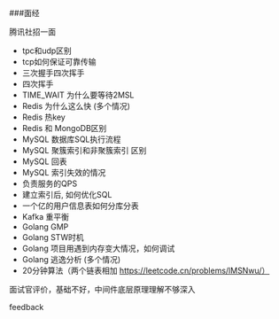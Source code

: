 ###面经

腾讯社招一面

- tpc和udp区别
- tcp如何保证可靠传输
- 三次握手四次挥手
- 四次挥手 
- TIME_WAIT 为什么要等待2MSL
- Redis 为什么这么快 (多个情况)
- Redis 热key
- Redis 和 MongoDB区别
- MySQL 数据库SQL执行流程
- MySQL 聚簇索引和非聚簇索引 区别
- MySQL 回表
- MySQL 索引失效的情况
- 负责服务的QPS
- 建立索引后, 如何优化SQL
- 一个亿的用户信息表如何分库分表
- Kafka 重平衡
- Golang GMP
- Golang STW时机
- Golang 项目用遇到内存变大情况，如何调试
- Golang 逃逸分析 (多个情况)
- 20分钟算法（两个链表相加 https://leetcode.cn/problems/lMSNwu/）

面试官评价，基础不好，中间件底层原理理解不够深入



feedback